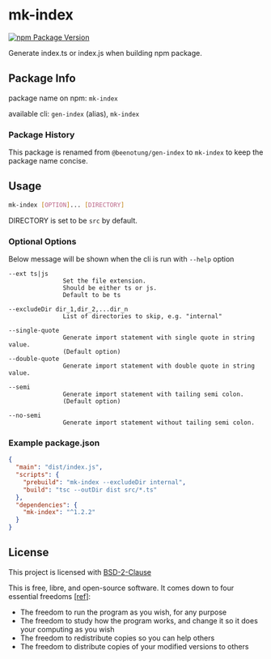 # mk-index

[![npm Package Version](https://img.shields.io/npm/v/mk-index.svg?maxAge=2592000)](https://www.npmjs.com/package/mk-index)

Generate index.ts or index.js when building npm package.

## Package Info

package name on npm: `mk-index`

available cli: `gen-index` (alias), `mk-index`

### Package History

This package is renamed from `@beenotung/gen-index` to `mk-index` to keep the package name concise.

## Usage

```bash
mk-index [OPTION]... [DIRECTORY]
```

DIRECTORY is set to be `src` by default.

### Optional Options

Below message will be shown when the cli is run with `--help` option

```
--ext ts|js
               Set the file extension.
               Should be either ts or js.
               Default to be ts

--excludeDir dir_1,dir_2,...dir_n
               List of directories to skip, e.g. "internal"

--single-quote
               Generate import statement with single quote in string value.
               (Default option)
--double-quote
               Generate import statement with double quote in string value.

--semi
               Generate import statement with tailing semi colon.
               (Default option)

--no-semi
               Generate import statement without tailing semi colon.
```

### Example package.json

```json
{
  "main": "dist/index.js",
  "scripts": {
    "prebuild": "mk-index --excludeDir internal",
    "build": "tsc --outDir dist src/*.ts"
  },
  "dependencies": {
    "mk-index": "^1.2.2"
  }
}
```

## License

This project is licensed with [BSD-2-Clause](./LICENSE)

This is free, libre, and open-source software. It comes down to four essential freedoms [[ref]](https://seirdy.one/2021/01/27/whatsapp-and-the-domestication-of-users.html#fnref:2):

- The freedom to run the program as you wish, for any purpose
- The freedom to study how the program works, and change it so it does your computing as you wish
- The freedom to redistribute copies so you can help others
- The freedom to distribute copies of your modified versions to others
